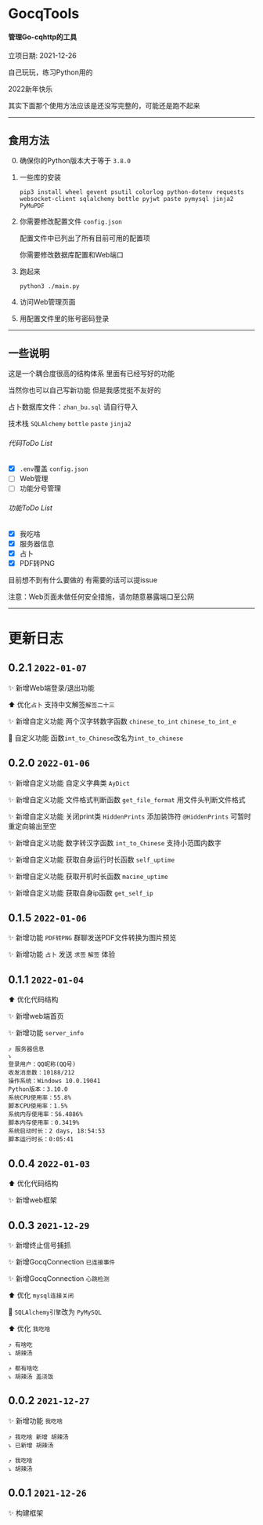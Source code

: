 # GocqTools

#### 管理Go-cqhttp的工具

立项日期: 2021-12-26

自己玩玩，练习Python用的

2022新年快乐

其实下面那个使用方法应该是还没写完整的，可能还是跑不起来

---

## 食用方法

0. 确保你的Python版本大于等于 `3.8.0`
1. 一些库的安装

   ```shell
   pip3 install wheel gevent psutil colorlog python-dotenv requests websocket-client sqlalchemy bottle pyjwt paste pymysql jinja2 PyMuPDF
   ```
2. 你需要修改配置文件 `config.json`

   配置文件中已列出了所有目前可用的配置项

   你需要修改数据库配置和Web端口
3. 跑起来

   ```shell
   python3 ./main.py
   ```
4. 访问Web管理页面
5. 用配置文件里的账号密码登录

---

## 一些说明

这是一个耦合度很高的结构体系
里面有已经写好的功能

当然你也可以自己写新功能
但是我感觉挺不友好的

占卜数据库文件：`zhan_bu.sql` 请自行导入

技术栈 `SQLAlchemy` `bottle` `paste` `jinja2`

###### 代码ToDo List

- [X]  `.env`覆盖 `config.json`
- [ ]  Web管理
- [ ]  功能分号管理

###### 功能ToDo List

- [X]  我吃啥
- [X]  服务器信息
- [X]  占卜
- [X]  PDF转PNG

目前想不到有什么要做的
有需要的话可以提issue

注意：Web页面未做任何安全措施，请勿随意暴露端口至公网

---

# 更新日志

## 0.2.1 `2022-01-07`

✨ 新增Web端登录/退出功能

⬆️ 优化`占卜` 支持中文解签`解签二十三`

✨ 新增自定义功能 两个汉字转数字函数 `chinese_to_int` `chinese_to_int_e`

🔄 自定义功能 函数`int_to_Chinese`改名为`int_to_chinese`

## 0.2.0 `2022-01-06`

✨ 新增自定义功能 自定义字典类 `AyDict`

✨ 新增自定义功能 文件格式判断函数 `get_file_format` 用文件头判断文件格式

✨ 新增自定义功能 关闭print类 `HiddenPrints` 添加装饰符 `@HiddenPrints` 可暂时重定向输出至空

✨ 新增自定义功能 数字转汉字函数 `int_to_Chinese` 支持小范围内数字

✨ 新增自定义功能 获取自身运行时长函数 `self_uptime`

✨ 新增自定义功能 获取开机时长函数 `macine_uptime`

✨ 新增自定义功能 获取自身ip函数 `get_self_ip`

## 0.1.5 `2022-01-06`

✨ 新增功能 `PDF转PNG` 群聊发送PDF文件转换为图片预览

✨ 新增功能 `占卜` 发送 `求签` `解签` 体验

## 0.1.1 `2022-01-04`

⬆️ 优化代码结构

✨ 新增web端首页

✨ 新增功能 `server_info`

```
⤴️ 服务器信息
⤵️
登录用户：QQ昵称(QQ号)
收发消息数：10188/212
操作系统：Windows 10.0.19041
Python版本：3.10.0
系统CPU使用率：55.8%
脚本CPU使用率：1.5%
系统内存使用率：56.4886%
脚本内存使用率：0.3419%
系统启动时长：2 days, 18:54:53
脚本运行时长：0:05:41
```

## 0.0.4 `2022-01-03`

⬆️ 优化代码结构

✨ 新增web框架

## 0.0.3 `2021-12-29`

✨ 新增终止信号捕抓

✨ 新增GocqConnection `已连接事件`

✨ 新增GocqConnection `心跳检测`

⬆️ 优化 `mysql连接关闭`

🔄 `SQLAlchemy引擎`改为 `PyMySQL`

⬆️ 优化 `我吃啥`

```
⤴️ 有啥吃
⤵️ 胡辣汤

⤴️ 都有啥吃
⤵️ 胡辣汤 盖浇饭
```

## 0.0.2 `2021-12-27`

✨ 新增功能 `我吃啥`

```
⤴️ 我吃啥 新增 胡辣汤
⤵️ 已新增 胡辣汤

⤴️ 我吃啥
⤵️ 胡辣汤
```

## 0.0.1 `2021-12-26`

✨ 构建框架
️
